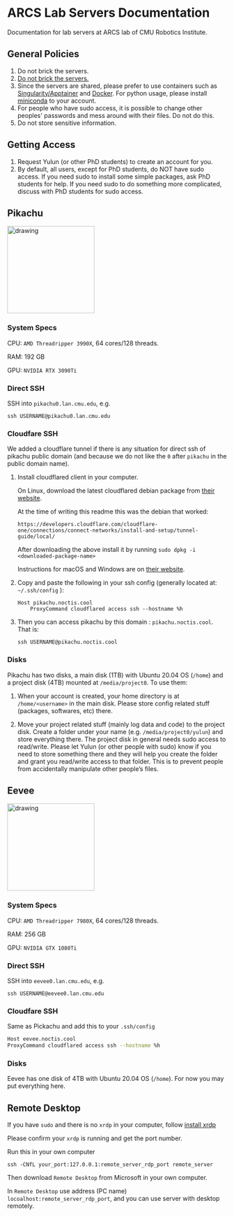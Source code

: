 # ARCS Lab Servers Documentation

Documentation for lab servers at ARCS lab of CMU Robotics Institute.

## General Policies

1. Do not brick the servers.
1. [Do not brick the servers.](https://www.youtube.com/watch?v=dC1yHLp9bWA&t=12)
1. Since the servers are shared, please prefer to use containers such as [Singularity/Apptainer](https://apptainer.org) and [Docker](https://www.docker.com/). For python usage, please install [miniconda](https://docs.conda.io/en/latest/miniconda.html) to your account.
1. For people who have sudo access, it is possible to change other peoples' passwords and mess around with their files. Do not do this.
1. Do not store sensitive information.

## Getting Access

1. Request Yulun (or other PhD students) to create an account for you.
1. By default, all users, except for PhD students, do NOT have sudo access. If you need sudo to install some simple packages, ask PhD students for help. If you need sudo to do something more complicated, discuss with PhD students for sudo access.

## Pikachu

<img src="img/pikachu.png" alt="drawing" width="200"/>


### System Specs

CPU: `AMD Threadripper 3990X`, 64 cores/128 threads.

RAM: 192 GB

GPU: `NVIDIA RTX 3090Ti`


### Direct SSH

SSH into `pikachu0.lan.cmu.edu`, e.g.

```
ssh USERNAME@pikachu0.lan.cmu.edu
```

### Cloudfare SSH

We added a cloudflare tunnel if there is any situation for direct ssh of pikachu public domain (and because we do not like the `0` after `pikachu` in the public domain name).

1. Install cloudflared client in your computer.

   On Linux, download the latest cloudflared debian package from [their website](https://developers.cloudflare.com/cloudflare-one/connections/connect-networks/install-and-setup/tunnel-guide/local/).

   At the time of writing this readme this was the debian that worked:

   ```
   https://developers.cloudflare.com/cloudflare-one/connections/connect-networks/install-and-setup/tunnel-guide/local/
   ```

   After downloading the above install it by running `sudo dpkg -i <downloaded-package-name>`

   Instructions for macOS and Windows are on [their website](https://developers.cloudflare.com/cloudflare-one/connections/connect-networks/install-and-setup/tunnel-guide/local/).

1. Copy and paste the following in your ssh config (generally located at: `~/.ssh/config` ):

   ```
   Host pikachu.noctis.cool
       ProxyCommand cloudflared access ssh --hostname %h
   ```

1. Then you can access pikachu by this domain : `pikachu.noctis.cool`.
   That is:
   ```
   ssh USERNAME@pikachu.noctis.cool
   ```

### Disks

Pikachu has two disks, a main disk (1TB) with Ubuntu 20.04 OS (`/home`) and a project disk (4TB) mounted at `/media/project0`. To use them:

1. When your account is created, your home directory is at `/home/<username>` in the main disk. Please store config related stuff (packages, softwares, etc) there.

1. Move your project related stuff (mainly log data and code) to the project disk. Create a folder under your name (e.g. `/media/project0/yulun`) and store everything there. The project disk in general needs sudo access to read/write. Please let Yulun (or other people with sudo) know if you need to store something there and they will help you create the folder and grant you read/write access to that folder. This is to prevent people from accidentally manipulate other people’s files.


## Eevee

<img src="img/eevee.png" alt="drawing" width="200"/>


### System Specs

CPU: `AMD Threadripper 7980X`, 64 cores/128 threads.

RAM: 256 GB

GPU: `NVIDIA GTX 1080Ti`

### Direct SSH

SSH into `eevee0.lan.cmu.edu`, e.g.

```
ssh USERNAME@eevee0.lan.cmu.edu
```

### Cloudfare SSH

Same as Pickachu and add this to your `.ssh/config`

```bash
Host eevee.noctis.cool
ProxyCommand cloudflared access ssh --hostname %h
```



### Disks

Eevee has one disk of 4TB with Ubuntu 20.04 OS (`/home`). For now you may put everything here.


## Remote Desktop

If you have `sudo` and there is no `xrdp` in your computer, follow [install xrdp](https://gist.github.com/aatizghimire/068f7b3537a33df8279e871ba20c8cc6)

Please confirm your `xrdp` is running and get the port number.

Run this in your own computer
```
ssh -CNfL your_port:127.0.0.1:remote_server_rdp_port remote_server
```

Then download `Remote Desktop` from Microsoft in your own computer.

In `Remote Desktop` use address (PC name) `locoalhost:remote_server_rdp_port`, and you can use server with desktop remotely.



